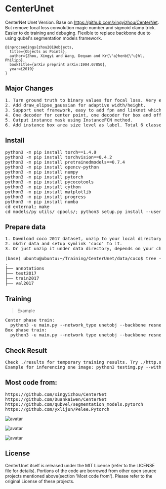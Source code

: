 # CenterUnet
CenterNet Unet Version.
Base on https://github.com/xingyizhou/CenterNet.
But remove focal loss convolution magic number and sigmoid clamp trick. Easier to do training and debuging. Flexible to replace backbone due to using qubel's segmentation models framework.

    @inproceedings{zhou2019objects,
      title={Objects as Points},
      author={Zhou, Xingyi and Wang, Dequan and Kr{\"a}henb{\"u}hl, Philipp},
      booktitle={arXiv preprint arXiv:1904.07850},
      year={2019}
    }
    
## Major Changes
<pre>
1. Turn ground truth to binary values for focal loss. Very effective for dealing with positive and negtive samples inbalance issue. Experiments show that Gaussian Distribution center point still can be learned after this change.
2. Add draw_elipse_gaussian for adaptive width/height.
3. Support unet framework, easy to add fpn and linknet which are supported by qubvel's framework.
4. One decoder for center point, one decoder for box and offset prediction. These two decoders share one encoder.
5. Output instance mask using InstanceFCN method.
6. Add instance box area size level as label. Total 6 classes, but every size has two adjacent size level labels.
</pre>

## Install
<pre>
python3 -m pip install torch==1.4.0
python3 -m pip install torchvision==0.4.2
python3 -m pip install pretrainedmodels==0.7.4
python3 -m pip install opencv-python
python3 -m pip install numpy
python3 -m pip install pytorch
python3 -m pip install pycocotools
python3 -m pip install cython
python3 -m pip install matplotlib
python3 -m pip install progress
python3 -m pip install numba
cd external; make
cd models/py_utils/_cpools/; python3 setup.py install --user
</pre>

## Prepare data
<pre>
1. Download coco 2017 dataset, unzip to your local directory.
2. mkdir data and setup symlink 'coco' to it.
3. Or just unzip it under data directory, depends on your choice. Like below:

(base) ubuntu@ubuntu:~/Training/CenterUnet/data/coco$ tree -L 1
.
├── annotations
├── test2017
├── train2017
├── val2017
</pre>

## Training
> Example
<pre>
Center phase train:
  python3 -u main.py --network_type unetobj --backbone resnet34 --batch_size 10 --train_phase pre_train_center --lr 0.001
Box phase train:
  python3 -u main.py --network_type unetobj --backbone resnet34 --batch_size 10 --train_phase pre_train_box --lr 0.0001 --resume
</pre>

## Check Result
<pre>
Check ./results for temporary training results. Try ./http.sh and open http://yourip:8000
Example for inferencing one image: python3 testimg.py --without_gpu --network_type unetobj --backbone resnet34 --nms --center_thresh 0.25 --image ./testsamples/horse.jpg
</pre>

## Most code from:
<pre>
https://github.com/xingyizhou/CenterNet
https://github.com/Duankaiwen/CenterNet
https://github.com/qubvel/segmentation_models.pytorch
https://github.com/yxlijun/Pelee.Pytorch
</pre>

![avatar](https://github.com/xuduo35/CenterUnet/blob/master/samples/centernet1.jpg?raw=true)

![avatar](https://github.com/xuduo35/CenterUnet/blob/master/samples/centernet2.jpg?raw=true)

![avatar](https://github.com/xuduo35/CenterUnet/blob/master/samples/centernet3.jpg?raw=true)

## License

CenterUnet itself is released under the MIT License (refer to the LICENSE file for details).
Portions of the code are borrowed from other open source projects mentioned above(section 'Most code from'). Please refer to the original License of these projects.
